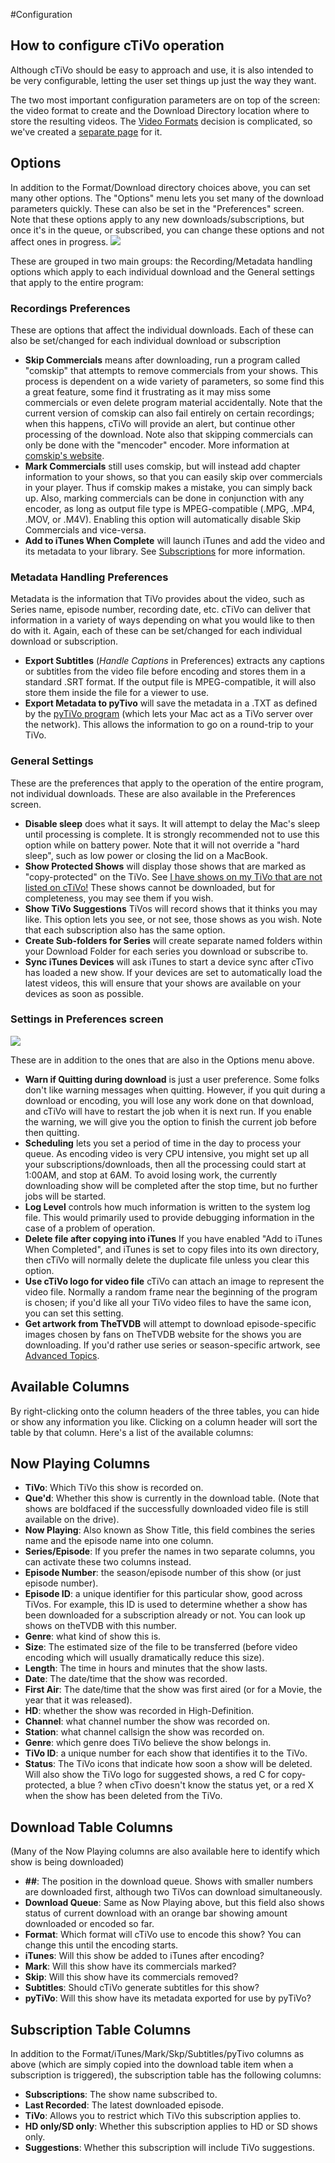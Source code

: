 #Configuration
## How to configure cTiVo operation

Although cTiVo should be easy to approach and use, it is also intended to be very configurable, letting the user set things up just the way they want.

The two most important configuration parameters are on top of the screen: the video format to create and the Download Directory location where to store the resulting videos. The [Video Formats](Video-Formats.md) decision is complicated, so we've created a [separate page](Video-Formats.md) for it.

## Options

In addition to the Format/Download directory choices above, you can set many other options. The "Options" menu lets you set many of the download parameters quickly. These can also be set in the "Preferences" screen. Note that these options apply to any new downloads/subscriptions, but once it's in the queue, or subscribed, you can change these options and not affect ones in progress.
![](Images/cTiVoOptionsMenu.png)

These are grouped in two main groups: the Recording/Metadata handling options which apply to each individual download and the General settings that apply to the entire program:

### Recordings Preferences

These are options that affect the individual downloads. Each of these can also be set/changed for each individual download or subscription
- **Skip Commercials** means after downloading, run a program called "comskip" that attempts to remove commercials from your shows. This process is dependent on a wide variety of parameters, so some find this a great feature, some find it frustrating as it may miss some commercials or even delete program material accidentally. Note that the current version of comskip can also fail entirely on certain recordings; when this happens, cTiVo will provide an alert, but continue other processing of the download. Note also that skipping commercials can only be done with the "mencoder" encoder. More information at [comskip's website](http://www.kaashoek.com/comskip).
- **Mark Commercials** still uses comskip, but will instead add chapter information to your shows, so that you can easily skip over commercials in your player. Thus if comskip makes a mistake, you can simply back up. Also, marking commercials can be done in conjunction with any encoder, as long as output file type is MPEG-compatible (.MPG, .MP4, .MOV, or .M4V). Enabling this option will automatically disable Skip Commercials and vice-versa.
- **Add to iTunes When Complete** will launch iTunes and add the video and its metadata to your library. See [Subscriptions](Subscriptions.md) for more information.
### Metadata Handling Preferences

Metadata is the information that TiVo provides about the video, such as Series name, episode number, recording date, etc. cTiVo can deliver that information in a variety of ways depending on what you would like to then do with it. Again, each of these can be set/changed for each individual download or subscription.
- **Export Subtitles** (*Handle Captions* in Preferences) extracts any captions or subtitles from the video file before encoding and stores them in a standard .SRT format. If the output file is MPEG-compatible, it will also store them inside the file for a viewer to use.
- **Export Metadata to pyTivo** will save the metadata in a .TXT as defined by the [pyTiVo program](http://pytivo.sourceforge.net/wiki/index.php/PyTivo) (which lets your Mac act as a TiVo server over the network). This allows the information to go on a round-trip to your TiVo.
### General Settings

These are the preferences that apply to the operation of the entire program, not individual downloads. These are also available in the Preferences screen.
- **Disable sleep** does what it says. It will attempt to delay the Mac's sleep until processing is complete. It is strongly recommended not to use this option while on battery power. Note that it will not override a "hard sleep", such as low power or closing the lid on a MacBook.
- **Show Protected Shows** will display those shows that are marked as "copy-protected" on the TiVo. See [I have shows on my TiVo that are not listed on cTiVo!](FAQ) These shows cannot be downloaded, but for completeness, you may see them if you wish.
- **Show TiVo Suggestions** TiVos will record shows that it thinks you may like. This option lets you see, or not see, those shows as you wish. Note that each subscription also has the same option.
- **Create Sub-folders for Series** will create separate named folders within your Download Folder for each series you download or subscribe to.
- **Sync iTunes Devices** will ask iTunes to start a device sync after cTivo has loaded a new show. If your devices are set to automatically load the latest videos, this will ensure that your shows are available on your devices as soon as possible.
### Settings in Preferences screen

![](Images/cTivoAdvancedPreferencesScreen.png)

These are in addition to the ones that are also in the Options menu above.
- **Warn if Quitting during download** is just a user preference. Some folks don't like warning messages when quitting. However, if you quit during a download or encoding, you will lose any work done on that download, and cTiVo will have to restart the job when it is next run. If you enable the warning, we will give you the option to finish the current job before then quitting.
- **Scheduling** lets you set a period of time in the day to process your queue. As encoding video is very CPU intensive, you might set up all your subscriptions/downloads, then all the processing could start at 1:00AM, and stop at 6AM. To avoid losing work, the currently downloading show will be completed after the stop time, but no further jobs will be started.
- **Log Level** controls how much information is written to the system log file. This would primarily used to provide debugging information in the case of a problem of operation.
- **Delete file after copying into iTunes** If you have enabled "Add to iTunes When Completed", and iTunes is set to copy files into its own directory, then cTiVo will normally delete the duplicate file unless you clear this option.
- **Use cTiVo logo for video file** cTiVo can attach an image to represent the video file. Normally a random frame near the beginning of the program is chosen; if you'd like all your TiVo video files to have the same icon, you can set this setting.
- **Get artwork from TheTVDB** will attempt to download episode-specific images chosen by fans on TheTVDB website for the shows you are downloading. If you'd rather use series or season-specific artwork, see [Advanced Topics](Advanced-Topics.md#Artwork).
## Available Columns

By right-clicking onto the column headers of the three tables, you can hide or show any information you like. Clicking on a column header will sort the table by that column.  Here's a list of the available columns:
## Now Playing Columns

- **TiVo**:  Which TiVo this show is recorded on.
- **Que'd**: Whether this show is currently in the download table. (Note that shows are boldfaced if the successfully downloaded video file is still available on the drive).
- **Now Playing**: Also known as Show Title, this field combines the series name and the episode name into one column.
- **Series/Episode**: If you prefer the names in two separate columns, you can activate these two columns instead.
- **Episode Number**: the season/episode number of this show (or just episode number).
- **Episode ID**: a unique identifier for this particular show, good across TiVos. For example, this ID is used to determine whether a show has been downloaded for a subscription already or not. You can look up shows on theTVDB with this number.
- **Genre**: what kind of show this is.
- **Size**: The estimated size of the file to be transferred (before video encoding which will usually dramatically reduce this size).
- **Length**: The time in hours and minutes that the show lasts.
- **Date**: The date/time that the show was recorded.
- **First Air**: The date/time that the show was first aired (or for a Movie, the year that it was released).
- **HD**: whether the show was recorded in High-Definition.
- **Channel**: what channel number the show was recorded on.
- **Station**: what channel callsign the show was recorded on.
- **Genre**: which genre does TiVo believe the show belongs in.
- **TiVo ID**: a unique number for each show that identifies it to the TiVo.
- **Status**: The TiVo icons that indicate how soon a show will be deleted. Will also show the TiVo logo for suggested shows, a red C for copy-protected, a blue ? when cTivo doesn't know the status yet, or a red X when the show has been deleted from the TiVo.

## Download Table Columns

(Many of the Now Playing columns are also available here to identify which show is being downloaded)
- **##**: The position in the download queue. Shows with smaller numbers are downloaded first, although two TiVos can download simultaneously.
- **Download Queue**: Same as Now Playing above, but this field also shows status of current download with an orange bar showing amount downloaded or encoded so far.
- **Format**: Which format will cTiVo use to encode this show? You can change this until the encoding starts.
- **iTunes**: Will this show be added to iTunes after encoding?
- **Mark**: Will this show have its commercials marked?
- **Skip**: Will this show have its commercials removed?
- **Subtitles**: Should cTiVo generate subtitles for this show?
- **pyTiVo**: Will this show have its metadata exported for use by pyTiVo?
## Subscription Table Columns

In addition to the Format/iTunes/Mark/Skp/Subtitles/pyTivo columns as above (which are simply copied into the download table item when a subscription is triggered), the subscription table has the following columns:
- **Subscriptions**: The show name subscribed to.
- **Last Recorded**: The latest downloaded episode.
- **TiVo**: Allows you to restrict which TiVo this subscription applies to.
- **HD only/SD only**:  Whether this subscription applies to HD or SD shows only.
- **Suggestions**: Whether this subscription will include TiVo suggestions.